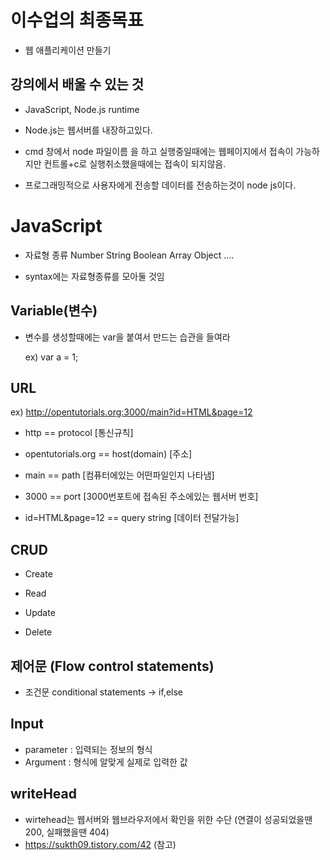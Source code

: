 # 이수업의 최종목표
 - 웹 애플리케이션 만들기
## 강의에서 배울 수 있는 것
 - JavaScript, Node.js runtime

- Node.js는 웹서버를 내장하고있다.

- cmd 창에서 node 파일이름 을 하고 실행중일때에는 웹페이지에서 접속이 가능하지만 컨트롤+c로 실행취소했을때에는 접속이 되지않음.

- 프로그래밍적으로 사용자에게 전송할 데이터를 전송하는것이 node js이다.

# JavaScript
- 자료형 종류 Number String Boolean Array Object ....

- syntax에는 자료형종류를 모아둘 것임

## Variable(변수)
- 변수를 생성할때에는 var을 붙여서 만드는 습관을 들여라 
  
  ex) var a = 1;

## URL
ex) http://opentutorials.org:3000/main?id=HTML&page=12
  
  - http == protocol [통신규칙]
 
  - opentutorials.org == host(domain) [주소]
 
  - main == path [컴퓨터에있는 어떤파일인지 나타냄]

  - 3000 == port [3000번포트에 접속된 주소에있는 웹서버 번호]
 
  - id=HTML&page=12 == query string [데이터 전달가능]

## CRUD
  - Create

  - Read

  - Update

 - Delete

## 제어문 (Flow control statements)
  - 조건문 conditional statements -> if,else

## Input
  - parameter : 입력되는 정보의 형식
  - Argument : 형식에 알맞게 실제로 입력한 값

## writeHead
  - wirtehead는 웹서버와 웹브라우저에서 확인을 위한 수단 (연결이 성공되었을땐 200, 실패했을땐 404)
  - https://sukth09.tistory.com/42 (참고)